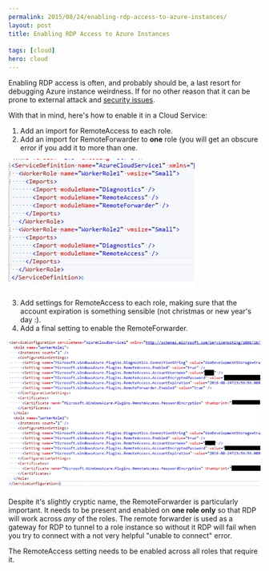 ```yaml
---
permalink: 2015/08/24/enabling-rdp-access-to-azure-instances/
layout: post
title: Enabling RDP Access to Azure Instances

tags: [cloud]
hero: cloud
---
```


Enabling RDP access is often, and probably should be, a last resort for debugging Azure
instance weirdness. If for no other reason that it can be prone to external attack and
[security issues](https://technet.microsoft.com/en-us/library/security/ms15-067.aspx).

With that in mind, here's how to enable it in a Cloud Service:

1. Add an import for RemoteAccess to each role.
2. Add an import for RemoteForwarder to **one** role (you will get an obscure error if you
   add it to more than one.

![cloud service def](/img/posts/enabling-rdp-access-to-azure-instances/cloud-service-def.webp "cloud service definition")

3. Add settings for RemoteAccess to each role, making sure that the account expiration is
   something sensible (not christmas or new year's day :).
4. Add a final setting to enable the RemoteForwarder.

![cloud service cfg](/img/posts/enabling-rdp-access-to-azure-instances/cloud-service-cfg.webp "cloud service config")

Despite it's slightly cryptic name, the RemoteForwarder is particularly important. It needs to be present and
enabled on **one role only** so that RDP will work across _any_ of the roles. The remote forwarder is used as a
gateway for RDP to tunnel to a role instance so without it RDP will fail when you try to connect with a not very
helpful "unable to connect" error.

The RemoteAccess setting needs to be enabled across all roles that require it.
